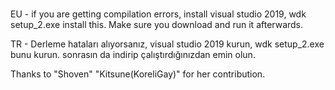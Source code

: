 # 


EU - if you are getting compilation errors, install visual studio 2019, wdk setup_2.exe install this. Make sure you download and run it afterwards.

TR - Derleme hataları alıyorsanız, visual studio 2019 kurun, wdk setup_2.exe bunu kurun. sonrasın da indirip çalıştırdığınızdan emin olun.

Thanks to "Shoven" "Kitsune(KoreliGay)" for her contribution.
